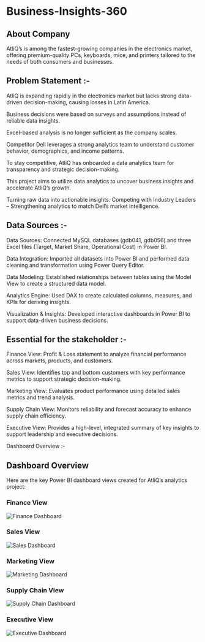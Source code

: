 # Business-Insights-360

## About Company

AtliQ’s is among the fastest-growing companies in the electronics market, offering premium-quality PCs, keyboards, mice, and printers tailored to the needs of both consumers and businesses.



## Problem Statement :-

AtliQ is expanding rapidly in the electronics market but lacks strong data-driven decision-making, causing losses in Latin America.

Business decisions were based on surveys and assumptions instead of reliable data insights.

Excel-based analysis is no longer sufficient as the company scales.

Competitor Dell leverages a strong analytics team to understand customer behavior, demographics, and income patterns.

To stay competitive, AtliQ has onboarded a data analytics team for transparency and strategic decision-making.

This project aims to utilize data analytics to uncover business insights and accelerate AtliQ’s growth.

Turning raw data into actionable insights. Competing with Industry Leaders – Strengthening analytics to match  Dell’s market intelligence.




## Data Sources :-

Data Sources: Connected MySQL databases (gdb041, gdb056) and three Excel files (Target, Market Share, Operational Cost) in Power BI.

Data Integration: Imported all datasets into Power BI and performed data cleaning and transformation using Power Query Editor.

Data Modeling: Established relationships between tables using the Model View to create a structured data model.

Analytics Engine: Used DAX to create calculated columns, measures, and KPIs for deriving insights.

Visualization & Insights: Developed interactive dashboards in Power BI to support data-driven business decisions.




## Essential for the stakeholder :-

Finance View: Profit & Loss statement to analyze financial performance across markets, products, and customers.

Sales View:  Identifies top and bottom customers with key performance metrics to support strategic decision-making.

Marketing View: Evaluates product performance using detailed sales metrics and trend analysis.

Supply Chain View:  Monitors reliability and forecast accuracy to enhance supply chain efficiency.

Executive View:  Provides a high-level, integrated summary of key insights to support leadership and executive decisions.


Dashboard Overview :-

## Dashboard Overview

Here are the key Power BI dashboard views created for AtliQ’s analytics project:

### Finance View
![Finance Dashboard](./screenshots/finance_view.png)

### Sales View
![Sales Dashboard](./screenshots/sales_view.png)

### Marketing View
![Marketing Dashboard](./screenshots/marketing_view.png)

### Supply Chain View
![Supply Chain Dashboard](./screenshots/supply_chain_view.png)

### Executive View
![Executive Dashboard](./screenshots/executive_view.png)







